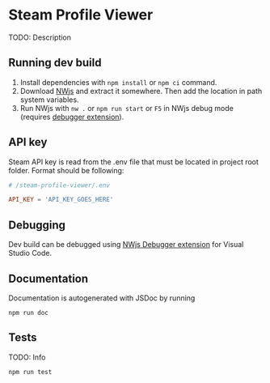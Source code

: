 # Steam Profile Viewer

TODO: Description

## Running dev build

1. Install dependencies with `npm install` or `npm ci` command.
2. Download [NWjs](https://nwjs.io/) and extract it somewhere. Then add the location in path system variables.
3. Run NWjs with `nw .` or `npm run start` or `F5` in NWjs debug mode (requires [debugger extension](#debugging)).

## API key

Steam API key is read from the .env file that must be located in project root folder. Format should be following:

```conf
# /steam-profile-viewer/.env

API_KEY = 'API_KEY_GOES_HERE'
```

## Debugging

Dev build can be debugged using [NWjs Debugger extension](https://marketplace.visualstudio.com/items?itemName=ruakr.vsc-nwjs) for Visual Studio Code.

## Documentation

Documentation is autogenerated with JSDoc by running

```npm
npm run doc
```

## Tests

TODO: Info

```npm
npm run test
```
